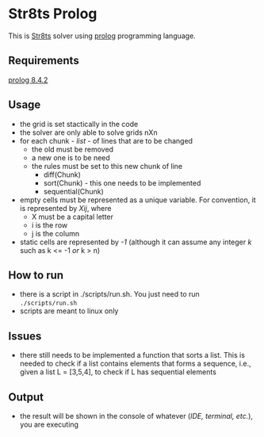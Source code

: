 # Str8ts Prolog
This is [Str8ts](https://www.janko.at/Raetsel/Straights/index.htm) solver using [prolog](https://pt.wikipedia.org/wiki/Prolog) programming language.

## Requirements
[prolog 8.4.2](https://www.swi-prolog.org/download/stable)

## Usage
- the grid is set stactically in the code
- the solver are only able to solve grids nXn
- for each chunk - _list_ - of lines that are to be changed
    - the old must be removed
    - a new one is to be need
    - the rules must be set to this new chunk of line
        - diff(Chunk)
        - sort(Chunk) - this one needs to be implemented
        - sequential(Chunk)
- empty cells must be represented as a unique variable. For convention, it is represented by _Xij_, where
    - X must be a capital letter
    - i is the row
    - j is the column
- static cells are represented by _-1_ (although it can assume any integer _k_ such as k <= -1 _or_ k > n)

## How to run
- there is a script in ./scripts/run.sh. You just need to run `./scripts/run.sh`
- scripts are meant to linux only

## Issues
- there still needs to be implemented a function that sorts a list. This is needed to check if a list contains elements that forms a sequence, i.e., given a list L = [3,5,4], to check if L has sequential elements

## Output
- the result will be shown in the console of whatever (_IDE, terminal, etc._), you are executing
